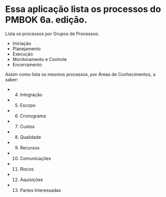 # Essa aplicação lista os processos do PMBOK 6a. edição.

Lista os processos por Grupos de Processos:
- Iniciação
- Planejamento
- Execução
- Monitoramento e Controle
- Encerramento

Assim como lista os mesmos processos, por Áreas de Conhecimentos, a saber:
- 4. Integração
- 5. Escopo
- 6. Cronograma
- 7. Custos
- 8. Qualidade
- 9. Recursos
- 10. Comunicações
- 11. Riscos
- 12. Aquisições
- 13. Partes Interessadas
